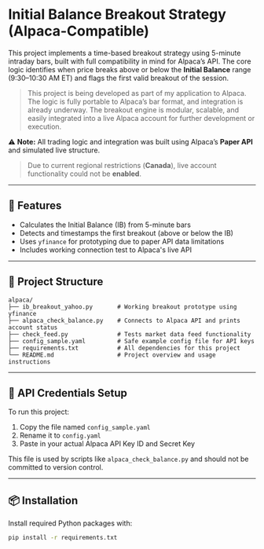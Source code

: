 # Initial Balance Breakout Strategy (Alpaca-Compatible)

This project implements a time-based breakout strategy using 5-minute intraday bars, built with full compatibility in mind for Alpaca’s API. The core logic identifies when price breaks above or below the **Initial Balance** range (9:30–10:30 AM ET) and flags the first valid breakout of the session.

> This project is being developed as part of my application to Alpaca. The logic is fully portable to Alpaca’s bar format, and integration is already underway. The breakout engine is modular, scalable, and easily integrated into a live Alpaca account for further development or execution.

 ⚠️ **Note:** All trading logic and integration was built using Alpaca’s **Paper API** and simulated live structure.  
> Due to current regional restrictions (**Canada**), live account functionality could not be **enabled**.

---

## 🚀 Features

- Calculates the Initial Balance (IB) from 5-minute bars
- Detects and timestamps the first breakout (above or below the IB)
- Uses `yfinance` for prototyping due to paper API data limitations
- Includes working connection test to Alpaca's live API

---

## 📁 Project Structure

```
alpaca/
├── ib_breakout_yahoo.py       # Working breakout prototype using yfinance
├── alpaca_check_balance.py    # Connects to Alpaca API and prints account status
├── check_feed.py              # Tests market data feed functionality
├── config_sample.yaml         # Safe example config file for API keys
├── requirements.txt           # All dependencies for this project
└── README.md                  # Project overview and usage instructions
```

---

## 🔐 API Credentials Setup

To run this project:

1. Copy the file named `config_sample.yaml`
2. Rename it to `config.yaml`
3. Paste in your actual Alpaca API Key ID and Secret Key

This file is used by scripts like `alpaca_check_balance.py` and should not be committed to version control.

---

## 📦 Installation

Install required Python packages with:

```bash
pip install -r requirements.txt